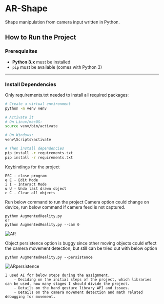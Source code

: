 # AR-Shape

Shape manipulation from camera input written in Python.

## How to Run the Project

### Prerequisites

- **Python 3.x** must be installed
- `pip` must be available (comes with Python 3)

---

### Install Dependencies

Only requirements.txt needed to install all required packages:

```bash
# Create a virtual environment
python -m venv venv

# Activate it
# On Linux/macOS:
source venv/bin/activate

# On Windows:
venv\Scripts\activate

# Then install dependencies
pip install -r requirements.txt
pip install -r requirements.txt
```

Keybindings for the project
```
ESC - close program
e E - Edit Mode
i I - Interact Mode
u U - Undo last drawn object
c C - Clear all objects 
```

Run below command to run the project
Camera option could change on device, run below command if camera feed is not captured.
```
python AugmentedReality.py
or
python AugmentedReality.py --cam 0
```
![AR](https://github.com/hiBengu/AR-Shape/blob/main/ar.gif)


Object persistence option is buggy since other moving objects could effect the camera movement detection, but still can be tried out with below option
```
python AugmentedReality.py --persistence
```
![ARpersistence](https://github.com/hiBengu/AR-Shape/blob/main/ar_persistence.gif)

```
I used AI for below steps during the assignment.
    - Deciding on the initial steps of the project, which libraries can be used, how many stages I should divide the project.
    - Details on the hand gesture library API and issues.
    - Details on the camera movement detection and math related debugging for movement.
```